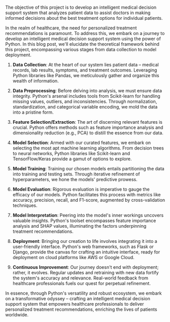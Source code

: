 The objective of this project is to develop an intelligent medical decision support system that analyzes patient data to assist doctors in making informed decisions about 
the best treatment options for individual patients. 

In the realm of healthcare, the need for personalized treatment recommendations is paramount. To address this, we embark on a journey to develop an intelligent medical decision support system using the power of Python. In this blog post, we'll elucidate the theoretical framework behind this project, encompassing various stages from data collection to model deployment.

1. **Data Collection**: At the heart of our system lies patient data – medical records, lab results, symptoms, and treatment outcomes. Leveraging Python libraries like Pandas, we meticulously gather and organize this wealth of information.

2. **Data Preprocessing**: Before delving into analysis, we must ensure data integrity. Python's arsenal includes tools from Scikit-learn for handling missing values, outliers, and inconsistencies. Through normalization, standardization, and categorical variable encoding, we mold the data into a pristine form.

3. **Feature Selection/Extraction**: The art of discerning relevant features is crucial. Python offers methods such as feature importance analysis and dimensionality reduction (e.g., PCA) to distill the essence from our data.

4. **Model Selection**: Armed with our curated features, we embark on selecting the most apt machine learning algorithms. From decision trees to neural networks, Python libraries like Scikit-learn and TensorFlow/Keras provide a gamut of options to explore.

5. **Model Training**: Training our chosen models entails partitioning the data into training and testing sets. Through iterative refinement of hyperparameters, we hone the models' predictive prowess.

6. **Model Evaluation**: Rigorous evaluation is imperative to gauge the efficacy of our models. Python facilitates this process with metrics like accuracy, precision, recall, and F1-score, augmented by cross-validation techniques.

7. **Model Interpretation**: Peering into the model's inner workings uncovers valuable insights. Python's toolset encompasses feature importance analysis and SHAP values, illuminating the factors underpinning treatment recommendations.

8. **Deployment**: Bringing our creation to life involves integrating it into a user-friendly interface. Python's web frameworks, such as Flask or Django, provide the canvas for crafting an intuitive interface, ready for deployment on cloud platforms like AWS or Google Cloud.

9. **Continuous Improvement**: Our journey doesn't end with deployment; rather, it evolves. Regular updates and retraining with new data fortify the system's accuracy and relevance. Real-world feedback from healthcare professionals fuels our quest for perpetual refinement.

In essence, through Python's versatility and robust ecosystem, we embark on a transformative odyssey – crafting an intelligent medical decision support system that empowers healthcare professionals to deliver personalized treatment recommendations, enriching the lives of patients worldwide.
